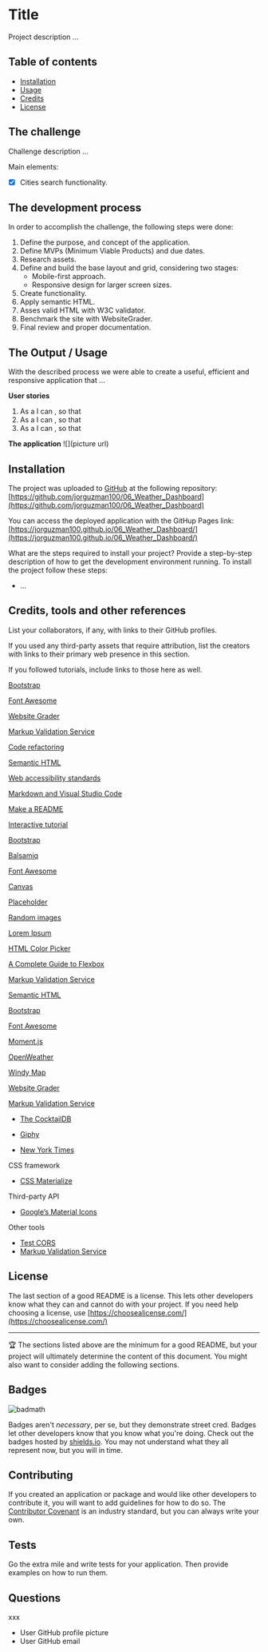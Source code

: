 # Title

Project description ...

## Table of contents

- [Installation](#installation)
- [Usage](#usage)
- [Credits](#credits)
- [License](#license)

## The challenge

Challenge description ...

Main elements:

- [x] Cities search functionality.

## The development process

In order to accomplish the challenge, the following steps were done:

1. Define the purpose, and concept of the application.
2. Define MVPs (Minimum Viable Products) and due dates.
3. Research assets.
4. Define and build the base layout and grid, considering two stages:
   - Mobile-first approach.
   - Responsive design for larger screen sizes.
5. Create functionality.
6. Apply semantic HTML.
7. Asses valid HTML with W3C validator.
8. Benchmark the site with WebsiteGrader.
9. Final review and proper documentation.

## The Output / Usage

With the described process we were able to create a useful, efficient and responsive application that ...

**User stories**

1. As a <role> I can <capability>, so that <receive benefit>
2. As a <role> I can <capability>, so that <receive benefit>
3. As a <role> I can <capability>, so that <receive benefit>

**The application**
![](picture url)

## Installation

The project was uploaded to [GitHub](https://github.com/) at the following repository:
[https://github.com/jorguzman100/06_Weather_Dashboard](https://github.com/jorguzman100/06_Weather_Dashboard)

You can access the deployed application with the GitHup Pages link:
[https://jorguzman100.github.io/06_Weather_Dashboard/](https://jorguzman100.github.io/06_Weather_Dashboard/)

What are the steps required to install your project? Provide a step-by-step description of how to get the development environment running.
To install the project follow these steps:

- ...

## Credits, tools and other references

List your collaborators, if any, with links to their GitHub profiles.

If you used any third-party assets that require attribution, list the creators with links to their primary web presence in this section.

If you followed tutorials, include links to those here as well.

[Bootstrap](https://getbootstrap.com/)

[Font Awesome](https://fontawesome.com/)

[Website Grader](https://website.grader.com/)

[Markup Validation Service](https://validator.w3.org/)

[Code refactoring](https://en.wikipedia.org/wiki/Code_refactoring)

[Semantic HTML](https://teamtreehouse.com/library/semantic-html-header-footer-and-section)

[Web accessibility standards](https://www.w3.org/standards/webdesign/accessibility)

[Markdown and Visual Studio Code](https://code.visualstudio.com/docs/languages/markdown#_markdown-preview)

[Make a README](https://www.makeareadme.com/#template)

[Interactive tutorial](https://commonmark.org/help/tutorial/)

[Bootstrap](https://getbootstrap.com/)

[Balsamiq](https://balsamiq.com/)

[Font Awesome](https://fontawesome.com/)

[Canvas](https://www.canva.com/)

[Placeholder](https://placeholder.com/)

[Random images](http://lorempixel.com/)

[Lorem Ipsum](www.lipsum.com)

[HTML Color Picker](https://www.w3schools.com/colors/colors_picker.asp)

[A Complete Guide to Flexbox](https://css-tricks.com/snippets/css/a-guide-to-flexbox/#flexbox-background)

[Markup Validation Service](https://validator.w3.org/)

[Semantic HTML](https://teamtreehouse.com/library/semantic-html-header-footer-and-section)

[Bootstrap](https://getbootstrap.com/)

[Font Awesome](https://fontawesome.com/)

[Moment.js](https://momentjs.com/)

[OpenWeather](https://openweathermap.org/)

[Windy Map](https://www.windy.com/)

[Website Grader](https://website.grader.com/)

[Markup Validation Service](https://validator.w3.org/)

- [The CocktailDB](https://www.thecocktaildb.com/)

- [Giphy](https://developers.giphy.com/)

- [New York Times](https://developer.nytimes.com/)

CSS framework

- [CSS Materialize](https://materializecss.com/)

Third-party API

- [Google’s Material Icons](https://google.github.io/material-design-icons/)

Other tools

- [Test CORS](https://www.test-cors.org/)
- [Markup Validation Service](https://validator.w3.org/)

## License

The last section of a good README is a license. This lets other developers know what they can and cannot do with your project. If you need help choosing a license, use [https://choosealicense.com/](https://choosealicense.com/)

---

🏆 The sections listed above are the minimum for a good README, but your project will ultimately determine the content of this document. You might also want to consider adding the following sections.

## Badges

![badmath](https://img.shields.io/github/languages/top/nielsenjared/badmath)

Badges aren't _necessary_, per se, but they demonstrate street cred. Badges let other developers know that you know what you're doing. Check out the badges hosted by [shields.io](https://shields.io/). You may not understand what they all represent now, but you will in time.

## Contributing

If you created an application or package and would like other developers to contribute it, you will want to add guidelines for how to do so. The [Contributor Covenant](https://www.contributor-covenant.org/) is an industry standard, but you can always write your own.

## Tests

Go the extra mile and write tests for your application. Then provide examples on how to run them.

## Questions

xxx

- User GitHub profile picture
- User GitHub email

